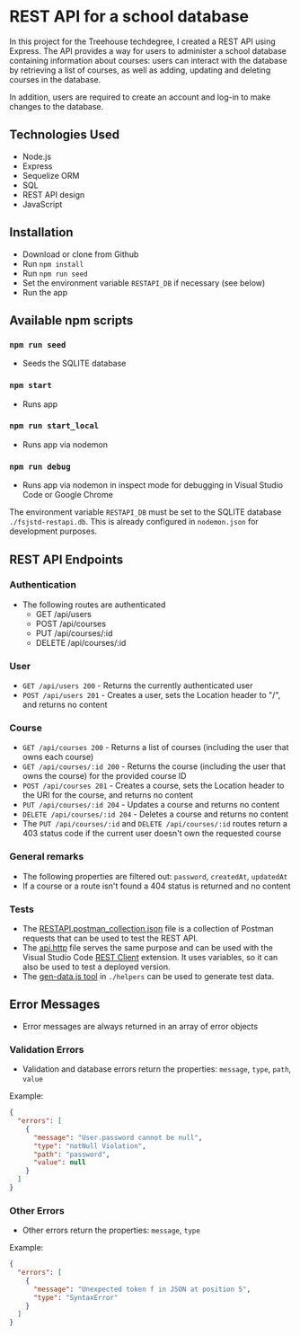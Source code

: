 # REST API for a school database

In this project for the Treehouse techdegree, I created a REST API using Express. The API provides a way for users to administer a school database containing information about courses: users can interact with the database by retrieving a list of courses, as well as adding, updating and deleting courses in the database.

In addition, users are required to create an account and log-in to make changes to the database.

## Technologies Used

* Node.js
* Express
* Sequelize ORM
* SQL
* REST API design
* JavaScript

## Installation

* Download or clone from Github
* Run `npm install`
* Run `npm run seed`
* Set the environment variable `RESTAPI_DB` if necessary (see below)
* Run the app

## Available npm scripts

### `npm run seed`

* Seeds the SQLITE database

### `npm start`

* Runs app

### `npm run start_local`

* Runs app via nodemon

### `npm run debug`

* Runs app via nodemon in inspect mode for debugging in Visual Studio Code or Google Chrome

The environment variable `RESTAPI_DB` must be set to the SQLITE database `./fsjstd-restapi.db`. This is already configured in `nodemon.json` for development purposes.  

## REST API Endpoints

### Authentication

* The following routes are authenticated
  * GET /api/users
  * POST /api/courses
  * PUT /api/courses/:id
  * DELETE /api/courses/:id

### User

* `GET /api/users 200` - Returns the currently authenticated user
* `POST /api/users 201` - Creates a user, sets the Location header to "/", and returns no content

### Course

* `GET /api/courses 200` - Returns a list of courses (including the user that owns each course)
* `GET /api/courses/:id 200` - Returns the course (including the user that owns the course) for the provided course ID
* `POST /api/courses 201` - Creates a course, sets the Location header to the URI for the course, and returns no content
* `PUT /api/courses/:id 204` - Updates a course and returns no content
* `DELETE /api/courses/:id 204` - Deletes a course and returns no content
* The `PUT /api/courses/:id` and `DELETE /api/courses/:id` routes return a 403 status code if the current user doesn't own the requested course

### General remarks

* The following properties are filtered out: `password`, `createdAt`, `updatedAt`
* If a course or a route isn't found a 404 status is returned and no content

### Tests

* The [RESTAPI.postman_collection.json](./tests/RESTAPI.postman_collection.json) file is a collection of Postman requests that can be used to test the REST API.
* The [api.http](./tests/api.http) file serves the same purpose and can be used with the Visual Studio Code [REST Client](https://marketplace.visualstudio.com/items?itemName=humao.rest-client) extension. It uses variables, so it can also be used to test a deployed version.
* The [gen-data.js tool](./helpers/README.md) in `./helpers` can be used to generate test data.

## Error Messages

* Error messages are always returned in an array of error objects

### Validation Errors

* Validation and database errors return the properties: `message`, `type`, `path`, `value`

Example:

```json
{
  "errors": [
    {
      "message": "User.password cannot be null",
      "type": "notNull Violation",
      "path": "password",
      "value": null
    }
  ]
}
```

### Other Errors

* Other errors return the properties: `message`, `type`

Example:

```json
{
  "errors": [
    {
      "message": "Unexpected token f in JSON at position 5",
      "type": "SyntaxError"
    }
  ]
}
```
